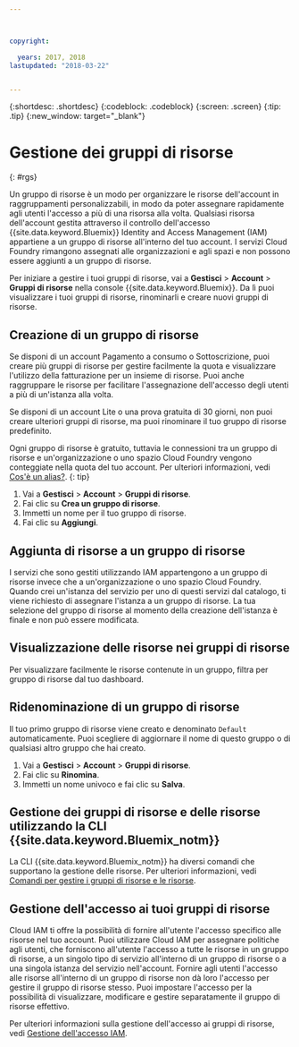 ```yaml
---



copyright:

  years: 2017, 2018
lastupdated: "2018-03-22"


---
```


{:shortdesc: .shortdesc}
{:codeblock: .codeblock}
{:screen: .screen}
{:tip: .tip}
{:new_window: target="_blank"}

# Gestione dei gruppi di risorse
{: #rgs}

Un gruppo di risorse è un modo per organizzare le risorse dell'account in raggruppamenti personalizzabili, in modo da poter assegnare rapidamente agli utenti l'accesso a più di una risorsa alla volta. Qualsiasi risorsa dell'account gestita attraverso il controllo dell'accesso {{site.data.keyword.Bluemix}} Identity and Access Management (IAM) appartiene a un gruppo di risorse all'interno del tuo account. I servizi Cloud Foundry rimangono assegnati alle organizzazioni e agli spazi e non possono essere aggiunti a un gruppo di risorse.

Per iniziare a gestire i tuoi gruppi di risorse, vai a **Gestisci** &gt; **Account** &gt; **Gruppi di risorse** nella console {{site.data.keyword.Bluemix}}. Da lì puoi visualizzare i tuoi gruppi di risorse, rinominarli e creare nuovi gruppi di risorse.


## Creazione di un gruppo di risorse

Se disponi di un account Pagamento a consumo o Sottoscrizione, puoi creare più gruppi di risorse per gestire facilmente la quota e visualizzare l'utilizzo della fatturazione per un insieme di risorse. Puoi anche raggruppare le risorse per facilitare l'assegnazione dell'accesso degli utenti a più di un'istanza alla volta.

Se disponi di un account Lite o una prova gratuita di 30 giorni, non puoi creare ulteriori gruppi di risorse, ma puoi rinominare il tuo gruppo di risorse predefinito. 

Ogni gruppo di risorse è gratuito, tuttavia le connessioni tra un gruppo di risorse e un'organizzazione o uno spazio Cloud Foundry vengono conteggiate nella quota del tuo account. Per ulteriori informazioni, vedi [Cos'è un alias?](/docs/cfapps/connecting_apps.html#what_is_alias).
{: tip}

1. Vai a **Gestisci** &gt; **Account** &gt; **Gruppi di risorse**.
2. Fai clic su **Crea un gruppo di risorse**.
3. Immetti un nome per il tuo gruppo di risorse.
4. Fai clic su **Aggiungi**.

## Aggiunta di risorse a un gruppo di risorse 

I servizi che sono gestiti utilizzando IAM appartengono a un gruppo di risorse invece che a un'organizzazione o uno spazio Cloud Foundry. Quando crei un'istanza del servizio per uno di questi servizi dal catalogo, ti viene richiesto di assegnare l'istanza a un gruppo di risorse. La tua selezione del gruppo di risorse al momento della creazione dell'istanza è finale e non può essere modificata.

## Visualizzazione delle risorse nei gruppi di risorse

Per visualizzare facilmente le risorse contenute in un gruppo, filtra per gruppo di risorse dal tuo dashboard.

## Ridenominazione di un gruppo di risorse

Il tuo primo gruppo di risorse viene creato e denominato `Default` automaticamente. Puoi scegliere di aggiornare il nome di questo gruppo o di qualsiasi altro gruppo che hai creato.

1. Vai a **Gestisci** &gt; **Account** &gt; **Gruppi di risorse**.
2. Fai clic su **Rinomina**.
3. Immetti un nome univoco e fai clic su **Salva**.

## Gestione dei gruppi di risorse e delle risorse utilizzando la CLI {{site.data.keyword.Bluemix_notm}}

La CLI {{site.data.keyword.Bluemix_notm}} ha diversi comandi che supportano la gestione delle risorse. Per ulteriori informazioni, vedi [Comandi per gestire i gruppi di risorse e le risorse](/docs/cli/reference/bluemix_cli/bx_cli.html#commands-for-managing-resource-groups-and-resources).

## Gestione dell'accesso ai tuoi gruppi di risorse

Cloud IAM ti offre la possibilità di fornire all'utente l'accesso specifico alle risorse nel tuo account. Puoi utilizzare Cloud IAM per assegnare politiche agli utenti, che forniscono all'utente l'accesso a tutte le risorse in un gruppo di risorse, a un singolo tipo di servizio all'interno di un gruppo di risorse o a una singola istanza del servizio nell'account. Fornire agli utenti l'accesso alle risorse all'interno di un gruppo di risorse non dà loro l'accesso per gestire il gruppo di risorse stesso. Puoi impostare l'accesso per la possibilità di visualizzare, modificare e gestire separatamente il gruppo di risorse effettivo.

Per ulteriori informazioni sulla gestione dell'accesso ai gruppi di risorse, vedi [Gestione dell'accesso IAM](/docs/iam/mngiam.html#iammanidaccser).
